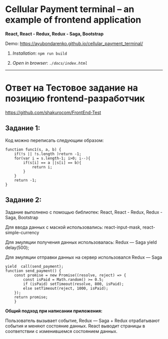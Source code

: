 # Cellular Payment terminal – an example of frontend application

**React, React - Redux, Redux - Saga, Bootstrap**

Demo: https://ayubondarenko.github.io/cellular_payment_terminal/

1. _Installation_: `npm run build`

2. _Open in browser_: _`./docs/index.html`_

<hr>

# Ответ на Тестовое задание на позицию frontend-разработчик
https://github.com/shakurocom/FrontEnd-Test

Задание 1:
---------

Код можно переписать следующим образом:

```
function func1(s, a, b) {
    if(!s || !s.length )return -1;
    for(var i = s.length-1; i>0; i--){
        if(s[i] == a ||s[i] == b){
            return i;
        }
    }
    return -1;
}
```


Задание 2:
-------

Задание выполнено с помощью библиотек: React, React - Redux, Redux - Saga, Bootstrap

Для ввода данных с маской использовались:  react-input-mask,  react-simple-currency

Для эмуляции получения данных использовалась: Redux — Saga  yield delay(500);

Для эмуляции отправки данных на сервер использовался  Redux — Saga 

```
yield  call(send_payment);
function send_payment() {
    const promise = new Promise((resolve, reject) => {
        const isPaid = Math.random() >= 0.5;
        if (isPaid) setTimeout(resolve, 800, isPaid);
        else setTimeout(reject, 1000, isPaid);
    });
    return promise;
    }
```

**Общий подход при написании приложения:**

Пользователь вызывает событие,  Redux — Saga +  Redux отрабатывают события и меняют состояние данных. React выводит страницы в соответствии  с изменившемся состоянием данных.
